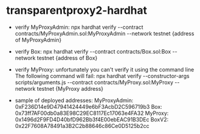 # transparentproxy2-hardhat
+ verify MyProxyAdmin: npx hardhat verify  --contract contracts/MyProxyAdmin.sol:MyProxyAdmin  --network testnet {address of MyProxyAdmin}
+ verify Box: npx hardhat verify  --contract contracts/Box.sol:Box  --network testnet {address of Box}
+ verify MyProxy: unfortunately you can't verify it using the command line
The following command will fail:
npx hardhat verify  --constructor-args scripts/arguments.js --contract contracts/MyProxy.sol:MyProxy --network testnet {MyProxy address}


+ sample of deployed addresses:
MyProxyAdmin:   0xF236D14e9D47941424449e6bF3AcbD2C596719b3
Box:            0x73ff7AF00db0a83E98C29EC8117Ec17063e4FA32
MyProxy:        0x1496d2F9FD4D40bfD962Bb3f4E00ebEAC91B3DEc
BoxV2:          0x22F7608A78491a3B2C2b88646c86Ce0D5125b2cc

